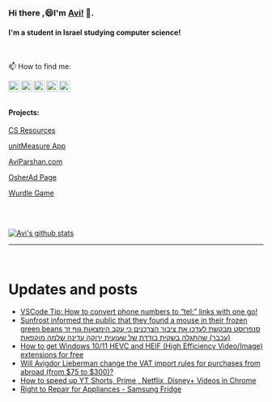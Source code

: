 
<!--
**avipars/avipars** is a ✨ _special_ ✨ repository because its `README.md` (this file) appears on your GitHub profile.

Here are some ideas to get you started:

- 🔭 I’m currently working on ...
- 🌱 I’m currently learning ...
- 👯 I’m looking to collaborate on ...
- 🤔 I’m looking for help with ...
- 💬 Ask me about ...

- 😄 Pronouns: ...
- ⚡ Fun fact: ...
-->

### Hi there ,😄I'm [Avi!](https://www.aviparshan.com/?utm_source=ghb) 👋.  
#### I'm a student in Israel studying computer science!
<br/>

📫 How to find me:

<a href="https://twitter.com/aviinfinity"  target="_blank">
  <img align="left" alt="Twitter" width="22px" src="https://cdn.jsdelivr.net/npm/simple-icons@v3/icons/twitter.svg" />
</a>
<a href="https://www.linkedin.com/in/aviparshan/" target="_blank">
  <img align="left" alt="Linkedin" width="22px" src="https://cdn.jsdelivr.net/npm/simple-icons@v3/icons/linkedin.svg" />
</a>
<a href="https://www.instagram.com/aviparshan/"  target="_blank">
  <img align="left" alt="Instagram" width="22px" src="https://cdn.jsdelivr.net/npm/simple-icons@v3/icons/instagram.svg" />
</a>

<a href="https://stackoverflow.com/users/4276951/a-p"  target="_blank">
  <img align="left" alt="Stack Overflow" width="22px" src="https://cdn.jsdelivr.net/npm/simple-icons@v3/icons/stackoverflow.svg" />
</a>

<a href="https://www.youtube.com/channel/UCYzocrbgFApPAGhq7PAw9Gw"  target="_blank">
  <img align="left" alt="YouTube" width="22px" src="https://cdn.jsdelivr.net/npm/simple-icons@v3/icons/youtube.svg" />
</a>

<br />

<br />



#### Projects:

[CS Resources](https://cs.aviparshan.com/?utm_source=ghb)

[unitMeasure App](https://www.unitmeasure.xyz/?utm_source=ghb)

[AviParshan.com](https://www.aviparshan.com/?utm_source=ghb)

[OsherAd Page](https://aviparshan.com/OsherAd/?utm_source=ghb)

[Wurdle Game](https://avipars.github.io/WordleOSS/?utm_source=ghb)

<br /> 


<br />

[![Avi's github stats](https://github-readme-stats.vercel.app/api?username=avipars)](https://github.com/anuraghazra/github-readme-stats)


*************

<br />

# Updates and posts
<!-- BLOG-POST-LIST:START -->
- [VSCode Tip: How to convert phone numbers to “tel:” links with one go!](https://medium.com/avi-parshan-studios/vscode-tip-how-to-convert-phone-numbers-to-tel-links-with-one-go-40463daa19dd?source=rss-aa2514e75b06------2)
- [Sunfrost informed the public that they found a mouse in their frozen green beans   סנפרוסט מבקשת לעדכן את ציבור הצרכנים כי עקב הימצאות גוף זר &lpar;עכבר&rpar; שהתגלה בשקית בודדת של שעועית ירוקה עדינה שלמה מוקפאת](http://sales.aviparshan.com/2022/08/sunfrost-informed-public-that-they.html)
- [How to get Windows 10/11 HEVC and HEIF &lpar;High Efficiency Video/Image&rpar; extensions for free](https://cs.aviparshan.com/post/2022/08/02/windows-ext.html)
- [Will Avigdor Lieberman change the VAT import rules for purchases from abroad &lpar;from $75 to $300&rpar;?](http://sales.aviparshan.com/2022/07/will-avigdor-lieberman-change-vat.html)
- [How to speed up YT Shorts, Prime , Netflix, Disney+ Videos in Chrome](https://www.youtube.com/watch?v=gNHm6iJWykM)
- [Right to Repair for Appliances - Samsung  Fridge](http://tech.aviparshan.com/2022/07/right-to-repair-act-for-home-appliances.html)
<!-- BLOG-POST-LIST:END -->


